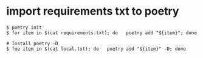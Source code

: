 # import requirements txt to poetry

```
$ poetry init
$ for item in $(cat requirements.txt); do   poetry add "${item}"; done

# Install poetry -D
$ foe item in $(cat local.txt); do   poetry add "${item}" -D; done
```
